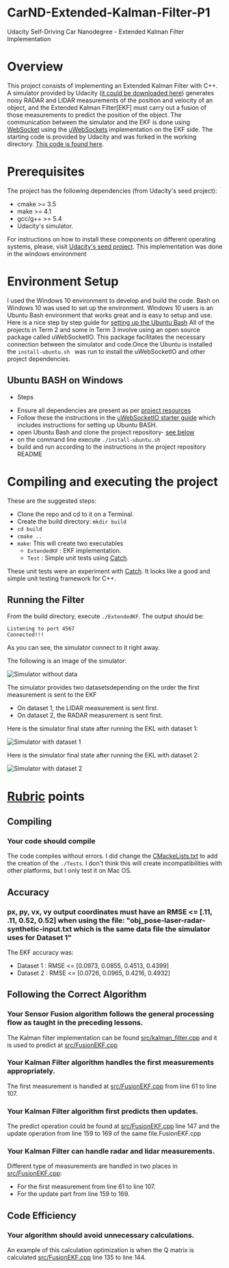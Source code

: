 # CarND-Extended-Kalman-Filter-P1
Udacity Self-Driving Car Nanodegree - Extended Kalman Filter Implementation

# Overview
This project consists of implementing an Extended Kalman Filter with C++. A simulator provided by Udacity ([it could be downloaded here](https://github.com/udacity/self-driving-car-sim/releases)) generates noisy RADAR and LIDAR measurements of the position and velocity of an object, and the Extended Kalman Filter[EKF] must carry out a fusion of those measurements to predict the position of the object. The communication between the simulator and the EKF is done using [WebSocket](https://en.wikipedia.org/wiki/WebSocket) using the [uWebSockets](https://github.com/uNetworking/uWebSockets) implementation on the EKF side.
The starting code is provided by Udacity and was forked in the working directory. [This code is found here](https://github.com/udacity/CarND-Extended-Kalman-Filter-Project).

# Prerequisites

The project has the following dependencies (from Udacity's seed project):

- cmake >= 3.5
- make >= 4.1
- gcc/g++ >= 5.4
- Udacity's simulator.

For instructions on how to install these components on different operating systems, please, visit [Udacity's seed project](https://github.com/udacity/CarND-Extended-Kalman-Filter-Project). This implementation was done in the windows environment

# Environment Setup

I used the Windows 10 environment to develop and build the code. Bash on Windows 10 was used to set up the environment. Windows 10 users is an Ubuntu Bash environment that works great and is easy to setup and use. Here is a nice step by step guide for [setting up the Ubuntu Bash](https://www.howtogeek.com/249966/how-to-install-and-use-the-linux-bash-shell-on-windows-10/) All of the projects in Term 2 and some in Term 3 involve using an open source package called uWebSocketIO. This package facilitates the necessary connection between the simulator and code.Once the Ubuntu is installed the <code>install-ubuntu.sh </code> was run to install the uWebSocketIO and other project dependencies.
  
## Ubuntu BASH on Windows
* Steps
- Ensure all dependencies are present as per [project resources](https://goo.gl/e2kwJT)
- Follow these the instructions in the [uWebSocketIO starter guide](https://goo.gl/D8hMoa) which includes instructions for setting up   Ubuntu BASH.
- open Ubuntu Bash and clone the project repository- [see below](./images/ubuntu-terminal.PNG)
- on the command line execute <code>./install-ubuntu.sh</code>
- build and run according to the instructions in the project repository README

# Compiling and executing the project

These are the suggested steps:

- Clone the repo and cd to it on a Terminal.
- Create the build directory: `mkdir build`
- `cd build`
- `cmake ..`
- `make`: This will create two executables
  - `ExtendedKF` : EKF implementation.
  - `Test` : Simple unit tests using [Catch](https://github.com/philsquared/Catch/blob/master/docs/tutorial.md).



These unit tests were an experiment with [Catch](https://github.com/philsquared/Catch/blob/master/docs/tutorial.md). It looks like a good and simple unit testing framework for C++.

## Running the Filter

From the build directory, execute `./ExtendedKF`. The output should be:

```
Listening to port 4567
Connected!!!
```

As you can see, the simulator connect to it right away.

The following is an image of the simulator:

![Simulator without data](https://github.com/soumende1/CarND-Extended-Kalman-Filter-P1/blob/master/images/simulator_at_start.PNG)


The simulator provides two datasetsdepending on the order the first measurement is sent to the EKF

- On dataset 1, the LIDAR measurement is sent first.
- On dataset 2, the RADAR measurement is sent first.

Here is the simulator final state after running the EKL with dataset 1:

![Simulator with dataset 1](https://github.com/soumende1/CarND-Extended-Kalman-Filter-P1/blob/master/images/simulator_with_dataset1.PNG)

Here is the simulator final state after running the EKL with dataset 2:

![Simulator with dataset 2](https://github.com/soumende1/CarND-Extended-Kalman-Filter-P1/blob/master/images/simulator_with_dataset2.PNG)

# [Rubric](https://review.udacity.com/#!/rubrics/748/view) points

## Compiling

### Your code should compile

The code compiles without errors. I did change the [CMackeLists.txt](./CMakeLists.txt) to add the creation of the `./Tests`. I don't think this will create incompatibilities with other platforms, but I only test it on Mac OS.

## Accuracy

### px, py, vx, vy output coordinates must have an RMSE <= [.11, .11, 0.52, 0.52] when using the file: "obj_pose-laser-radar-synthetic-input.txt which is the same data file the simulator uses for Dataset 1"

The EKF accuracy was:

- Dataset 1 : RMSE <= [0.0973, 0.0855, 0.4513, 0.4399]
- Dataset 2 : RMSE <= [0.0726, 0.0965, 0.4216, 0.4932]

## Following the Correct Algorithm

### Your Sensor Fusion algorithm follows the general processing flow as taught in the preceding lessons.

The Kalman filter implementation can be found [src/kalman_filter.cpp](./src/kalman_filter.cpp) and it is used to predict at [src/FusionEKF.cpp](./src/FusionEKF)

### Your Kalman Filter algorithm handles the first measurements appropriately.

The first measurement is handled at [src/FusionEKF.cpp](./src/FusionEKF.cpp#L61) from line 61 to line 107.

### Your Kalman Filter algorithm first predicts then updates.

The predict operation could be found at [src/FusionEKF.cpp](./src/FusionEKF.cpp#L147) line 147 and the update operation from line 159 to 169 of the same file.FusionEKF.cpp

### Your Kalman Filter can handle radar and lidar measurements.

Different type of measurements are handled in two places in [src/FusionEKF.cpp](./src/FusionEKF.cpp):

- For the first measurement from line 61 to line 107.
- For the update part from line 159 to 169.

## Code Efficiency

### Your algorithm should avoid unnecessary calculations.

An example of this calculation optimization is when the Q matrix is calculated [src/FusionEKF.cpp](./src/FusionEKF.cpp#L141) line 135 to line 144.

